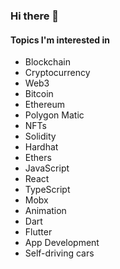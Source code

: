 ### Hi there 👋

#### Topics I'm interested in
* Blockchain
* Cryptocurrency
* Web3
* Bitcoin
* Ethereum
* Polygon Matic
* NFTs
* Solidity
* Hardhat
* Ethers
* JavaScript
* React
* TypeScript
* Mobx
* Animation
* Dart
* Flutter
* App Development
* Self-driving cars

<!--
**spadin/spadin** is a ✨ _special_ ✨ repository because its `README.md` (this file) appears on your GitHub profile.

Here are some ideas to get you started:

- 🔭 I’m currently working on ...
- 🌱 I’m currently learning ...
- 👯 I’m looking to collaborate on ...
- 🤔 I’m looking for help with ...
- 💬 Ask me about ...
- 📫 How to reach me: ...
- 😄 Pronouns: ...
- ⚡ Fun fact: ...
-->
